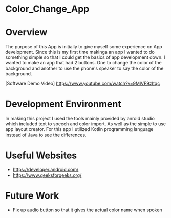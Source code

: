 # Color_Change_App
# Overview

The purpose of this App is initially to give myself some experience on App development. Since this is my first time makinga an app I wanted
to do something simple so that I could get the basics of app development down. I wanted to make an app that had 2 buttons. One to change
the color of the background and another to use the phone's speaker to say the color of the background.

[Software Demo Video] https://www.youtube.com/watch?v=9MlVF9zItqc

# Development Environment

In making this project I used the tools mainly provided by anroid studio which included text to speech and color import. As well as
the simple to use app layout creator. For this app I utilized Kotlin programming language instead of Java to see the differences.

# Useful Websites

* https://developer.android.com/
* https://www.geeksforgeeks.org/

# Future Work

* Fix up audio button so that it gives the actual color name when spoken
